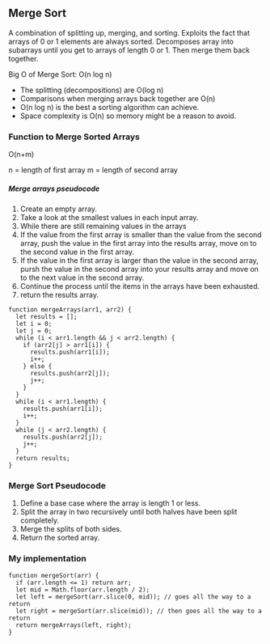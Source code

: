 <h2>Merge Sort</h2>

<p>A combination of splitting up, merging, and sorting.  Exploits the fact that arrays of 0 or 1 elements are always sorted. Decomposes array into subarrays until you get to arrays of length 0 or 1. Then merge them back together.  
</p>

<p>Big O of Merge Sort:  O(n log n)</p>
<ul>
<li>The splitting (decompositions) are O(log n)</li>
<li>Comparisons when merging arrays back together are O(n)</li>
<li>O(n log n) is the best a sorting algorithm can achieve.</li>
<li>Space complexity is O(n) so memory might be a reason to avoid.</li>
</ul>

<h3>Function to Merge Sorted Arrays</h3>

O(n+m)

n = length of first array
m = length of second array

<h5>Merge arrays pseudocode</h5>

<ol>
<li>Create an empty array.</li>
<li>Take a look at the smallest values in each input array.</li>
<li>While there are still remaining values in the arrays</li>
<li>If the value from the first array is smaller than the value from the second array, push the value in the first array into the results array, move on to the second value in the first array.</li>
<li>If the value in the first array is larger than the value in the second array, pursh the value in the second array into your results array and move on to the next value in the second array.</li>
<li>Continue the process until the items in the arrays have been exhausted.</li>
<li>return the results array. </li>
</ol>

```
function mergeArrays(arr1, arr2) {
  let results = [];
  let i = 0;
  let j = 0;
  while (i < arr1.length && j < arr2.length) {
    if (arr2[j] > arr1[i]) {
      results.push(arr1[i]);
      i++;
    } else {
      results.push(arr2[j]);
      j++;
    }
  }
  while (i < arr1.length) {
    results.push(arr1[i]);
    i++;
  }
  while (j < arr2.length) {
    results.push(arr2[j]);
    j++;
  }
  return results;
}

```

<h3>Merge Sort Pseudocode</h3>

<ol>
<li>Define a base case where the array is length 1 or less.</li>
<li>Split the array in two recursively until both halves have been split completely.</li>
<li>Merge the splits of both sides.</li>
<li>Return the sorted array.</li>
</ol>

<h3>My implementation</h3>

```
function mergeSort(arr) {
  if (arr.length <= 1) return arr;
  let mid = Math.floor(arr.length / 2);
  let left = mergeSort(arr.slice(0, mid)); // goes all the way to a return
  let right = mergeSort(arr.slice(mid)); // then goes all the way to a return
  return mergeArrays(left, right);
}

```
